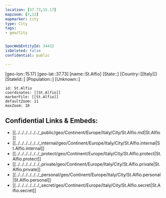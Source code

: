```yaml
---
location: [37.73,15.17]
mapzoom: [7,12] 
mapmarker: city 
type: City
tags:
- geo/City


SpocWebEntityId: 34432
isDeleted: false
confidential: public

---
```

[geo-lon::15.17]
[geo-lat::37.73]
[name::St.Alfio]
[State::]
[Country::[[Italy]]]
[StateId::]
[Population::]
[Unknown::]


```leaflet
id: St.Alfio
coordinates: [[St.Alfio]]
markerFile: [[St.Alfio]]
defaultZoom: 11 
maxZoom: 18
```


## Confidential Links & Embeds: 
- [[../../../../../../_public/geo/Continent/Europe/Italy/City/St.Alfio.md|St.Alfio]] 
- [[../../../../../../_internal/geo/Continent/Europe/Italy/City/St.Alfio.internal|St.Alfio.internal]] 
- [[../../../../../../_protect/geo/Continent/Europe/Italy/City/St.Alfio.protect|St.Alfio.protect]] 
- [[../../../../../../_private/geo/Continent/Europe/Italy/City/St.Alfio.private|St.Alfio.private]] 
- [[../../../../../../_personal/geo/Continent/Europe/Italy/City/St.Alfio.personal|St.Alfio.personal]] 
- [[../../../../../../_secret/geo/Continent/Europe/Italy/City/St.Alfio.secret|St.Alfio.secret]] 
